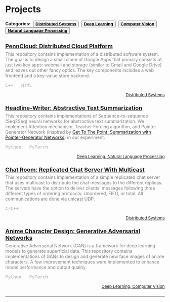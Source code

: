 # Projects


<link rel="stylesheet" href="/projects.css">
<link rel="stylesheet" href="https://cdnjs.cloudflare.com/ajax/libs/font-awesome/4.7.0/css/font-awesome.min.css">

<!-- {{< image width=100% src="/img/projects/penn-cloud/featured-image-alt1.JPG" >}} -->

<!-- Page Container -->
<div class="w3-content w3-margin-top" style="max-width:1400px;">

<!-- The Grid -->
<div class="w3-row-padding">

<p style="color:inherit;font-size:14px;margin-top: 1.0em;margin-bottom: 2.0em"><i class="fa fa-tags fa-fw"></i> <b>Categories:</b>&nbsp;&nbsp;<button class="button button1"><b><a href="/tags/distributed-systems" style="color:inherit;">Distributed Systems</a></b></button>&nbsp;&nbsp;<button class="button button1"><b><a href="/tags/deep-learning" style="color:inherit;">Deep Learning</a></b></button>&nbsp;&nbsp;<button class="button button1"><b><a href="/tags/computer-vision" style="color:inherit;">Computer Vision</a></b></button>&nbsp;&nbsp;<button class="button button1"><b><a href="/tags/natural-language-processing" style="color:inherit;">Natural Language Processing</a></b></button>

<div class="w3-half">
<div class="w3-container w3-card w3-margin-bottom">
<div class="w3-container">
<p style="text-align:left;font-size:36px;margin-top: 0.55em;margin-bottom: 0.5em"><a href="/penn-cloud/"><i class="fa fa-folder-o fa-fw"></i></a>
	<span style="float:right;color:darkgray;font-size:20px">
    	<!-- <a href="/penn-cloud/"><i class="fa fa-external-link fa-fw"></i></a> -->
    	<i class="fa fa-github fa-fw"></i>
    	<i class="fa fa-file-pdf-o fa-fw"></i>
    	<a href="/penn-cloud/"><i class="fa fa-external-link-square fa-fw"></i></a>
	</span></p>
<!-- <p style="color:darkgray;font-size:14px;margin-top: 2.0em;margin-bottom: -0.5em">December 2021</p> -->
<h3><a href="/penn-cloud/" style="color: inherit;font-size:18px">PennCloud: Distributed Cloud Platform</a></h3>
<!-- <p style="color:darkgray;font-size:15px;margin-top: -0.5em"><i class="fa fa-user-circle fa-fw"></i><a href="/"> Roy Wu</a>, Thomas Donnelly, Katrina Ashton, Jacob Glenn</p> -->
<p style="color:gray;font-size:14px;margin-top: -0.75em">This repository contains implementation of a distributed software system. The goal is to design a small clone of Google Apps that primary consists of just two key apps: webmail and storage (similar to Gmail and Google Drive) and leaves out other fancy optics. The key components includes a web frontend and a key-value store backend.</p>
<!-- <p style="text-align:right;font-family:inherit;color:inherit;font-size:13px;margin-top: 0.75em;margin-bottom: -0.25em"><i class="fa fa-tags fa-fw"></i><a href="/tags/distributed-systems/" style="color:inherit;"> Distributed Systems</a>
	<span style="float:left;font-family:monospace;color:darkgray;font-size:14px">
        C++&nbsp;&nbsp;&nbsp;HTML
    </span></p><br> -->
<p style="font-family:monospace;color:darkgray;font-size:14px">C++&nbsp;&nbsp;&nbsp;HTML</p>
<p style="text-align:right;font-family:inherit;color:inherit;font-size:13px;margin-top: 0.5em;margin-bottom: 1.75em"><i class="fa fa-tags fa-fw"></i><a href="/tags/distributed-systems/" style="color:inherit;"> Distributed Systems</a></p>
<!-- <p style="text-align: right;color:inherit;font-size:13px;margin-top: -1.0em;margin-bottom: 0.25em"><i class="fa fa-tags fa-fw"></i><a href="/tags/distributed-systems/" style="color:inherit;"> Distributed Systems</a></p> -->
<!-- <a href="/penn-cloud/" style="color:inherit;"><button class="button button2"><b>blog</b></button></a> 
<button class="button button4"><b><span style="color:lightgray;">paper</span></b></button>
<button class="button button4"><b><span style="color:lightgray;">code</span></b></button> -->
<!-- <br><br> -->
<!-- <hr> -->
</div>
</div>

<div class="w3-container w3-card w3-margin-bottom">
<div class="w3-container">
<p style="text-align:left;font-size:36px;margin-top: 0.55em;margin-bottom: 0.5em"><a href="/headline-writer/"><i class="fa fa-folder-o fa-fw"></i></a>
	<span style="float:right;color:darkgray;font-size:20px">
    	<!-- <a href="/headline-writer/"><i class="fa fa-external-link fa-fw"></i></a> -->
    	<a href="https://github.com/roynwu/Headline-Writer"><i class="fa fa-github fa-fw"></i></a>
    	<a href="/headline-writer/report.pdf"><i class="fa fa-file-pdf-o fa-fw"></i></a>
    	<a href="/headline-writer/"><i class="fa fa-external-link-square fa-fw"></i></a>
	</span></p>
<!-- <p style="color:darkgray;font-size:14px;margin-top: 2.0em;margin-bottom: -0.5em">May 2020</p> -->
<h3><a href="/headline-writer/" style="color: inherit;font-size:18px">Headline-Writer: Abstractive Text Summarization</a></h3>
<!-- <p style="color:darkgray;font-size:15px;margin-top: -0.5em"><i class="fa fa-user-circle fa-fw"></i><a href="/"> Roy Wu</a>, Henglin Wu, Ruilin Zhao, Chenyuan Li</p> -->
<p style="color:gray;font-size:14px;margin-top: -0.75em">This repository contains implementations of Sequence-to-sequence (Seq2Seq) neural networks for abstractive text summarization. We implement Attention mechanism, Teacher Forcing algorithm, and Pointer-Generator Network (inspired by <a href="https://arxiv.org/abs/1704.04368">Get To The Point: Summarization with Pointer-Generator Networks</a>) in our experiment.</p>
<!-- <p style="text-align:right;font-family:inherit;color:inherit;font-size:13px;margin-top: 0.75em;margin-bottom: -0.25em"><i class="fa fa-tags fa-fw"></i><a href="/tags/deep-learning/" style="color:inherit;"> Deep Learning</a>,<a href="/tags/natural-language-processing/" style="color:inherit;"> Natural Language Processing</a>
	<span style="float:left;font-family:monospace;color:darkgray;font-size:14px">
        Python&nbsp;&nbsp;&nbsp;PyTorch
    </span></p><br> -->
<p style="font-family:monospace;color:darkgray;font-size:14px">Python&nbsp;&nbsp;&nbsp;PyTorch</p>
<p style="text-align:right;font-family:inherit;color:inherit;font-size:13px;margin-top: 0.5em;margin-bottom: 1.75em"><i class="fa fa-tags fa-fw"></i><a href="/tags/deep-learning/" style="color:inherit;"> Deep Learning</a>,<a href="/tags/natural-language-processing/" style="color:inherit;"> Natural Language Processing</a></p>
<!-- <p style="text-align: right;color:inherit;font-size:13px;margin-top: -1.0em;margin-bottom: 0.25em"><i class="fa fa-tags fa-fw"></i><a href="/tags/deep-learning/" style="color:inherit;"> Deep Learning</a>,<a href="/tags/natural-language-processing/" style="color:inherit;"> Natural Language Processing</a></p> -->
<!-- <a href="/headline-writer/" style="color:inherit;"><button class="button button2"><b>blog</b></button></a> 
<a href="/headline-writer/report.pdf" style="color:inherit;" target="_blank"><button class="button button2"><b>paper</b></button></a> 
<a href="https://github.com/roynwu/Headline-Writer" style="color:inherit;" target="_blank"><button class="button button2"><b>code</b></button></a> 
<br><br> -->
<!-- <hr> -->
</div>
</div>
</div>

<div class="w3-half">

<div class="w3-container w3-card w3-margin-bottom">
<div class="w3-container">
<p style="text-align:left;font-size:36px;margin-top: 0.55em;margin-bottom: 0.5em"><a href="/chat-server"><i class="fa fa-folder-o fa-fw"></i></a>
	<span style="float:right;color:darkgray;font-size:20px">
    	<!-- <a href="/artificial-anime-character-design/"><i class="fa fa-external-link fa-fw"></i></a> -->
<!--     	<a href=""><i class="fa fa-github fa-fw"></i></a>
    	<a href=""><i class="fa fa-file-pdf-o fa-fw"></i></a>
    	<a href=""><i class="fa fa-external-link-square fa-fw"></i></a> -->
    	<i class="fa fa-github fa-fw"></i>
    	<i class="fa fa-file-pdf-o fa-fw"></i>
    	<a href="/chat-server/"><i class="fa fa-external-link-square fa-fw"></i></a>
	</span></p>
<!-- <p style="color:darkgray;font-size:14px;margin-top: 2.0em;margin-bottom: -0.5em">May 2020</p> -->
<h3><a href="/chat-server/" style="color: inherit;font-size:18px">Chat Room: Replicated Chat Server With Multicast</a></h3>
<!-- <p style="color:darkgray;font-size:15px;margin-top: -0.5em"><i class="fa fa-user-circle fa-fw"></i><a href="/"> Roy Wu</a>, Henglin Wu, Ruilin Zhao, Chenyuan Li</p> -->
<p style="color:gray;font-size:14px;margin-top: -0.75em">This repository contains implementation of a simple replicated chat server that uses multicast to distribute the chat messages to the different replicas. The servers have the option to deliver
clients’ messages following three different types of ordering protocols: Unordered, FIFO, or total. All communications are done via unicast UDP.</p>
<!-- <p style="text-align:right;font-family:inherit;color:inherit;font-size:13px;margin-top: 0.75em;margin-bottom: -0.25em"><i class="fa fa-tags fa-fw"></i><a href="/tags/deep-learning/" style="color:inherit;"> Deep Learning</a>,<a href="/tags/computer-vision/" style="color: inherit;"> Computer Vision</a>
	<span style="float:left;font-family:monospace;color:darkgray;font-size:14px">
        Python&nbsp;&nbsp;&nbsp;PyTorch
    </span></p><br> -->
<p style="font-family:monospace;color:darkgray;font-size:14px">C/C++</p>
<p style="text-align:right;font-family:inherit;color:inherit;font-size:13px;margin-top: 0.5em;margin-bottom: 1.75em"><i class="fa fa-tags fa-fw"></i><a href="/tags/distributed-systems/" style="color:inherit;"> Distributed Systems</a></p>  
<!-- <p style="text-align: right;color:inherit;font-size:13px;margin-top: -1.0em;margin-bottom: 0.25em"><i class="fa fa-tags fa-fw"></i><a href="/tags/deep-learning/" style="color:inherit;"> Deep Learning</a>,<a href="/tags/natural-language-processing/" style="color:inherit;"> Natural Language Processing</a></p> -->
<!-- <a href="/artificial-anime-character-design/" style="color:inherit;"><button class="button button2"><b>blog</b></button></a> 
<a href="/artificial-anime-character-design/report.pdf" style="color:inherit;" target="_blank"><button class="button button2"><b>paper</b></button></a> 
<a href="https://github.com/roynwu/Artificial-Anime-Character-Design" style="color:inherit;" target="_blank"><button class="button button2"><b>code</b></button></a> 
<br><br> -->
<!-- <hr> -->
</div>
</div>

<div class="w3-container w3-card w3-margin-bottom">
<div class="w3-container">
<p style="text-align:left;font-size:36px;margin-top: 0.55em;margin-bottom: 0.5em"><a href="/artificial-anime-character-design/"><i class="fa fa-folder-o fa-fw"></i></a>
	<span style="float:right;color:darkgray;font-size:20px">
    	<!-- <a href="/artificial-anime-character-design/"><i class="fa fa-external-link fa-fw"></i></a> -->
    	<a href="https://github.com/roynwu/Artificial-Anime-Character-Design"><i class="fa fa-github fa-fw"></i></a>
    	<a href="/artificial-anime-character-design/report.pdf"><i class="fa fa-file-pdf-o fa-fw"></i></a>
    	<a href="/artificial-anime-character-design/"><i class="fa fa-external-link-square fa-fw"></i></a>
	</span></p>
<!-- <p style="color:darkgray;font-size:14px;margin-top: 2.0em;margin-bottom: -0.5em">May 2020</p> -->
<h3><a href="/artificial-anime-character-design/" style="color: inherit;font-size:18px">Anime Character Design: Generative Adversarial Networks</a></h3>
<!-- <p style="color:darkgray;font-size:15px;margin-top: -0.5em"><i class="fa fa-user-circle fa-fw"></i><a href="/"> Roy Wu</a>, Henglin Wu, Ruilin Zhao, Chenyuan Li</p> -->
<p style="color:gray;font-size:14px;margin-top: -0.75em">Generative Adversarial Network (GAN) is a framework for deep learning models to generate superficial data. This repository contains implementations of GANs to design and generate new face images of anime characters. A few improvement techniques were implemented to enhance model performance and output quality.</p>
<!-- <p style="text-align:right;font-family:inherit;color:inherit;font-size:13px;margin-top: 0.75em;margin-bottom: -0.25em"><i class="fa fa-tags fa-fw"></i><a href="/tags/deep-learning/" style="color:inherit;"> Deep Learning</a>,<a href="/tags/computer-vision/" style="color: inherit;"> Computer Vision</a>
	<span style="float:left;font-family:monospace;color:darkgray;font-size:14px">
        Python&nbsp;&nbsp;&nbsp;PyTorch
    </span></p><br> -->
<p style="font-family:monospace;color:darkgray;font-size:14px">Python&nbsp;&nbsp;&nbsp;PyTorch</p>
<p style="text-align:right;font-family:inherit;color:inherit;font-size:13px;margin-top: 0.5em;margin-bottom: 1.75em"><i class="fa fa-tags fa-fw"></i><a href="/tags/deep-learning/" style="color:inherit;"> Deep Learning</a>,<a href="/tags/computer-vision/" style="color:inherit;"> Computer Vision</a></p>    
<!-- <p style="text-align: right;color:inherit;font-size:13px;margin-top: -1.0em;margin-bottom: 0.25em"><i class="fa fa-tags fa-fw"></i><a href="/tags/deep-learning/" style="color:inherit;"> Deep Learning</a>,<a href="/tags/natural-language-processing/" style="color:inherit;"> Natural Language Processing</a></p> -->
<!-- <a href="/artificial-anime-character-design/" style="color:inherit;"><button class="button button2"><b>blog</b></button></a> 
<a href="/artificial-anime-character-design/report.pdf" style="color:inherit;" target="_blank"><button class="button button2"><b>paper</b></button></a> 
<a href="https://github.com/roynwu/Artificial-Anime-Character-Design" style="color:inherit;" target="_blank"><button class="button button2"><b>code</b></button></a> 
<br><br> -->
<!-- <hr> -->
</div>
</div>
</div>

<!-- End Grid -->
</div>

<!-- End Page Container -->
</div>

<!-- {{< image width=100% src="/img/projects/penn-cloud/featured-image-alt1.JPG" >}} -->

<footer class="w3-container w3-center w3-margin-top">
  <hr>
  <i class="fa fa-test w3-hover-opacity"></i>
  <p style="font-size:14px;margin-top:1.05em">&nbsp;</p>
</footer>
